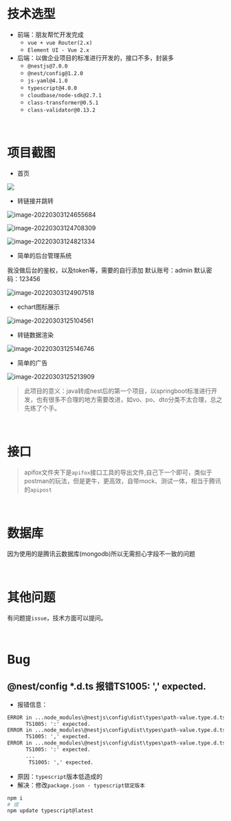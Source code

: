 # 技术选型

+ 前端：朋友帮忙开发完成
  + `vue + vue Router(2.x)`
  + `Element UI - Vue 2.x`
+ 后端：以做企业项目的标准进行开发的，接口不多，封装多
  + `@nestjs@7.0.0`
  + `@nest/config@1.2.0`
  + `js-yaml@4.1.0`
  + `typescript@4.0.0`
  + `cloudbase/node-sdk@2.7.1`
  + `class-transformer@0.5.1`
  + `class-validator@0.13.2`

</br>

# 项目截图

+ 首页

![](https://gitee.com/JYbill/typroa_pic/raw/master/%20md-images/image-20220303122225872.png)

+ 转链接并跳转

![image-20220303124655684](https://gitee.com/JYbill/typroa_pic/raw/master/%20md-images/image-20220303124655684.png)

![image-20220303124708309](https://gitee.com/JYbill/typroa_pic/raw/master/%20md-images/image-20220303124708309.png)

![image-20220303124821334](https://gitee.com/JYbill/typroa_pic/raw/master/%20md-images/image-20220303124821334.png)

+ 简单的后台管理系统

我没做后台的鉴权，以及token等，需要的自行添加
默认账号：admin
默认密码：123456

![image-20220303124907518](https://gitee.com/JYbill/typroa_pic/raw/master/%20md-images/image-20220303124907518.png)

+ echart图标展示

![image-20220303125104561](https://gitee.com/JYbill/typroa_pic/raw/master/%20md-images/image-20220303125104561.png)

+ 转链数据渲染

![image-20220303125146746](https://gitee.com/JYbill/typroa_pic/raw/master/%20md-images/image-20220303125146746.png)

+ 简单的广告

![image-20220303125213909](https://gitee.com/JYbill/typroa_pic/raw/master/%20md-images/image-20220303125213909.png)

> 此项目的意义：java转成nest后的第一个项目，以springboot标准进行开发，也有很多不合理的地方需要改进，如vo、po、dto分类不太合理，总之先练了个手。

</br>

# 接口
> apifox文件夹下是`apifox`接口工具的导出文件,自己下一个即可，类似于postman的玩法，但是更牛，更高效，自带mock、测试一体，相当于腾讯的`apipost`

</br>

# 数据库
因为使用的是腾讯云数据库(mongodb)所以无需担心字段不一致的问题

</br>

# 其他问题
有问题提`issue`，技术方面可以提问。

</br>

# Bug

## @nest/config *.d.ts 报错TS1005: ',' expected.

+ 报错信息：

```txt
ERROR in ...node_modules\@nestjs\config\dist\types\path-value.type.d.ts(1,220)
      TS1005: ':' expected.
ERROR in ...node_modules\@nestjs\config\dist\types\path-value.type.d.ts(1,220)
      TS1005: ',' expected.
ERROR in ...node_modules\@nestjs\config\dist\types\path-value.type.d.ts(1,220)
      TS1005: ':' expected.
      ...
       TS1005: ',' expected.
```

+ 原因：`typescript`版本低造成的
+ 解决：修改`package.json - typescript锁定版本`

```bash
npm i
# 或
npm update typescript@latest
```

